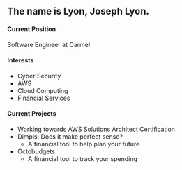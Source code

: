## The name is Lyon, Joseph Lyon.
#### Current Position
Software Engineer at Carmel
#### Interests
- Cyber Security
- AWS
- Cloud Computing
- Financial Services

#### Current Projects
- Working towards AWS Solutions Architect Certification
- Dimpls: Does it make perfect sense?
  - A financial tool to help plan your future
- Octobudgets
  - A financial tool to track your spending
